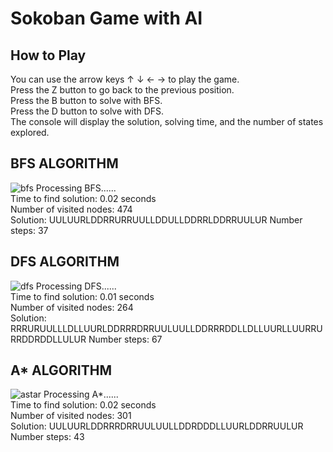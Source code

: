 # Sokoban Game with AI
## How to Play
You can use the arrow keys ↑ ↓ ← → to play the game.<br>
Press the Z button to go back to the previous position.<br>
Press the B button to solve with BFS.<br>
Press the D button to solve with DFS.<br>
The console will display the solution, solving time, and the number of states explored.
## BFS ALGORITHM
![bfs](https://github.com/user-attachments/assets/7a5c7bdf-f07c-425d-ba9e-d94f0941aadf)
Processing BFS......<br>
Time to find solution: 0.02 seconds<br>
Number of visited nodes: 474<br>
Solution: UULUURLDDRRURRUULLDDULLDDRRLDDRRUULUR Number steps: 37<br>
## DFS ALGORITHM
![dfs](https://github.com/user-attachments/assets/782b17bf-eee9-4525-95fd-e27ef888678b)
Processing DFS......<br>
Time to find solution: 0.01 seconds<br>
Number of visited nodes: 264<br>
Solution: RRRURUULLLDLLUURLDDRRRDRRUULUULLDDRRRDDLLDLLUURLLUURRURRDDRDDLLULUR Number steps: 67<br>
## A* ALGORITHM
![astar](https://github.com/user-attachments/assets/4a533cd7-4522-429c-99eb-d18617b20272)
Processing A*......<br>
Time to find solution: 0.02 seconds<br>
Number of visited nodes: 301<br>
Solution: UULUURLDDRRRDRRUULUULLDDRDDDLLUURLDDRRUULUR Number steps: 43<br>

